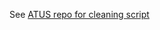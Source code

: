 See [ATUS repo for cleaning script](https://github.com/joemarlo/ATUS/blob/master/Analyses/Time-series/)